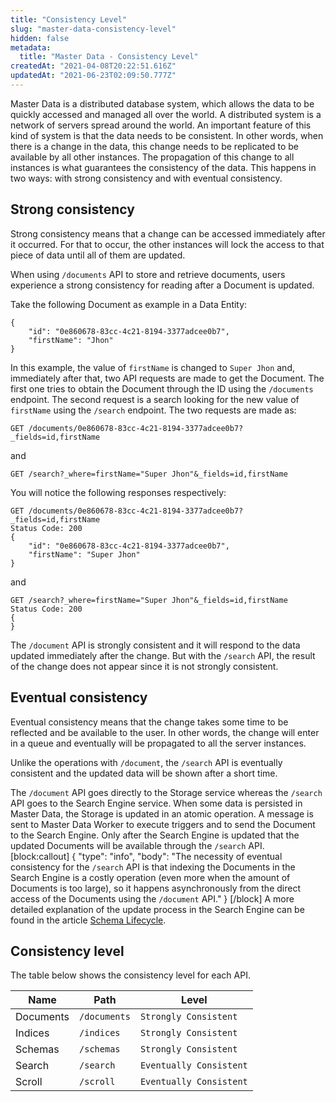 ```yaml
---
title: "Consistency Level"
slug: "master-data-consistency-level"
hidden: false
metadata: 
  title: "Master Data - Consistency Level"
createdAt: "2021-04-08T20:22:51.616Z"
updatedAt: "2021-06-23T02:09:50.777Z"
---
```

Master Data is a distributed database system, which allows the data to be quickly accessed and managed all over the world. A distributed system is a network of servers spread around the world. An important feature of this kind of system is that the data needs to be consistent. In other words, when there is a change in the data, this change needs to be replicated to be available by all other instances. The propagation of this change to all instances is what guarantees the consistency of the data. This happens in two ways: with strong consistency and with eventual consistency.

## Strong consistency

Strong consistency means that a change can be accessed immediately after it occurred. For that to occur, the other instances will lock the access to that piece of data until all of them are updated.

When using `/documents` API to store and retrieve documents, users experience a strong consistency for reading after a Document is updated.

Take the following Document as example in a Data Entity:

```
{
 	"id": "0e860678-83cc-4c21-8194-3377adcee0b7",
 	"firstName": "Jhon"
}
```

In this example, the value of `firstName` is changed to `Super Jhon` and, immediately after that, two API requests are made to get the Document. The first one tries to obtain the Document through the ID using the `/documents` endpoint. The second request is a search looking for the new value of `firstName` using the `/search` endpoint. The two requests are made as:

`GET /documents/0e860678-83cc-4c21-8194-3377adcee0b7?_fields=id,firstName`

and

`GET /search?_where=firstName="Super Jhon"&_fields=id,firstName`

You will notice the following responses respectively:

```
GET /documents/0e860678-83cc-4c21-8194-3377adcee0b7?_fields=id,firstName
Status Code: 200
{
 	"id": "0e860678-83cc-4c21-8194-3377adcee0b7",
 	"firstName": "Super Jhon"
}
```

and

```
GET /search?_where=firstName="Super Jhon"&_fields=id,firstName
Status Code: 200
{
}
```

The `/document` API is strongly consistent and it will respond to the data updated immediately after the change. But with the `/search` API, the result of the change does not appear since it is not strongly consistent.

## Eventual consistency

Eventual consistency means that the change takes some time to be reflected and be available to the user. In other words, the change will enter in a queue and eventually will be propagated to all the server instances.

Unlike the operations with `/document`, the `/search` API is eventually consistent and the updated data will be shown after a short time.

The `/document` API goes directly to the Storage service whereas the `/search` API goes to the Search Engine service. When some data is persisted in Master Data, the Storage is updated in an atomic operation. A message is sent to Master Data Worker to execute triggers and to send the Document to the Search Engine. Only after the Search Engine is updated that the updated Documents will be available through the `/search` API.
[block:callout]
{
  "type": "info",
  "body": "The necessity of eventual consistency for the `/search` API is that indexing the Documents in the Search Engine is a costly operation (even more when the amount of Documents is too large), so it happens asynchronously from the direct access of the Documents using the `/document` API."
}
[/block]
A more detailed explanation of the update process in the Search Engine can be found in the article [Schema Lifecycle](/docs/guides/master-data-schema-lifecycle).

## Consistency level

The table below shows the consistency level for each API.

| Name | Path | Level |
| - | - | - |
| Documents | `/documents` | `Strongly Consistent` |
| Indices | `/indices` | `Strongly Consistent` |
| Schemas | `/schemas` | `Strongly Consistent` |
| Search | `/search` | `Eventually Consistent` |
| Scroll | `/scroll` | `Eventually Consistent` |